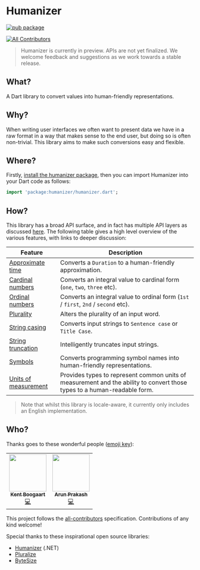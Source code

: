 # Humanizer
[![pub package](https://img.shields.io/pub/v/humanizer.svg)](https://pub.dartlang.org/packages/humanizer)

<!-- ALL-CONTRIBUTORS-BADGE:START - Do not remove or modify this section -->
[![All Contributors](https://img.shields.io/badge/all_contributors-2-orange.svg?style=flat-square)](#contributors-)
<!-- ALL-CONTRIBUTORS-BADGE:END -->

> Humanizer is currently in preview. APIs are not yet finalized. We welcome feedback and suggestions as we work towards a stable release.
## What?

A Dart library to convert values into human-friendly representations.

## Why?

When writing user interfaces we often want to present data we have in a raw format in a way that makes sense to the end user, but doing so is often non-trivial. This library aims to make such conversions easy and flexible.

## Where?

Firstly, [install the humanizer package](https://pub.dev/packages/humanizer/install), then you can import Humanizer into your Dart code as follows:

```dart
import 'package:humanizer/humanizer.dart';
```

## How?

This library has a broad API surface, and in fact has multiple API layers as discussed [here](doc/api_layers.md). The following table gives a high level overview of the various features, with links to deeper discussion:

| Feature | Description |
|-|-|
| [Approximate time](doc/approximate_time.md) | Converts a `Duration` to a human-friendly approximation. |
| [Cardinal numbers](doc/cardinal_numbers.md) | Converts an integral value to cardinal form (`one`, `two`, `three` etc). |
| [Ordinal numbers](doc/ordinal_numbers.md) | Converts an integral value to ordinal form (`1st` / `first`, `2nd` / `second` etc). |
| [Plurality](doc/plurality.md) | Alters the plurality of an input word. |
| [String casing](doc/string_casing.md) | Converts input strings to `Sentence case` or `Title Case`. |
| [String truncation](doc/string_truncation.md) | Intelligently truncates input strings. |
| [Symbols](doc/symbols.md) | Converts programming symbol names into human-friendly representations. |
| [Units of measurement](doc/units_of_measurement.md) | Provides types to represent common units of measurement and the ability to convert those types to a human-readable form. |

> Note that whilst this library is locale-aware, it currently only includes an English implementation.

## Who?

Thanks goes to these wonderful people ([emoji key](https://allcontributors.org/docs/en/emoji-key)):

<!-- ALL-CONTRIBUTORS-LIST:START - Do not remove or modify this section -->
<!-- prettier-ignore-start -->
<!-- markdownlint-disable -->
<table>
  <tr>
    <td align="center"><a href="https://kent-boogaart.com/"><img src="https://avatars.githubusercontent.com/u/1901832?v=4?s=100" width="100px;" alt=""/><br /><sub><b>Kent Boogaart</b></sub></a><br /><a href="https://github.com/kentcb/humanizer/commits?author=kentcb" title="Code">💻</a></td>
    <td align="center"><a href="https://www.arunprakashg.com"><img src="https://avatars.githubusercontent.com/u/10849725?v=4?s=100" width="100px;" alt=""/><br /><sub><b>Arun Prakash</b></sub></a><br /><a href="https://github.com/kentcb/humanizer/commits?author=ArunPrakashG" title="Code">💻</a></td>
  </tr>
</table>

<!-- markdownlint-restore -->
<!-- prettier-ignore-end -->

<!-- ALL-CONTRIBUTORS-LIST:END -->

This project follows the [all-contributors](https://github.com/all-contributors/all-contributors) specification. Contributions of any kind welcome!

Special thanks to these inspirational open source libraries:
* [Humanizer](https://github.com/Humanizr/Humanizer) (.NET)
* [Pluralize](https://github.com/plurals/pluralize)
* [ByteSize](https://github.com/omar/ByteSize)
